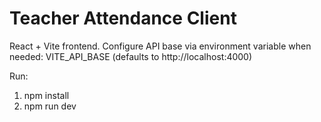 # Teacher Attendance Client

React + Vite frontend. Configure API base via environment variable when needed: VITE_API_BASE (defaults to http://localhost:4000)

Run:
1. npm install
2. npm run dev
